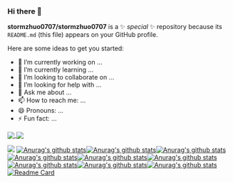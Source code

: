### Hi there 👋


**stormzhuo0707/stormzhuo0707** is a ✨ _special_ ✨ repository because its `README.md` (this file) appears on your GitHub profile.

Here are some ideas to get you started:

- 🔭 I’m currently working on ...
- 🌱 I’m currently learning ...
- 👯 I’m looking to collaborate on ...
- 🤔 I’m looking for help with ...
- 💬 Ask me about ...
- 📫 How to reach me: ...
- 😄 Pronouns: ...
- ⚡ Fun fact: ...



<a href="https://github.com/anuraghazra/github-readme-stats">
  <img align="center" src="https://github-readme-stats.vercel.app/api/pin/?username=anuraghazra&repo=github-readme-stats" />
</a>
<a href="https://github.com/anuraghazra/convoychat">
  <img align="center" src="https://github-readme-stats.vercel.app/api/pin/?username=anuraghazra&repo=convoychat" />
</a>


![](https://github-readme-stats.vercel.app/api?username=stormzhuo0707&theme=dark)
[![Anurag's github stats](https://github-readme-stats.vercel.app/api?username=stormzhuo0707&theme=radical)](https://github.com/anuraghazra/github-readme-stats)[![Anurag's github stats](https://github-readme-stats.vercel.app/api?username=stormzhuo0707&theme=merko)](https://github.com/anuraghazra/github-readme-stats)[![Anurag's github stats](https://github-readme-stats.vercel.app/api?username=stormzhuo0707&theme=gruvbox)](https://github.com/anuraghazra/github-readme-stats)[![Anurag's github stats](https://github-readme-stats.vercel.app/api?username=stormzhuo0707&theme=tokyonight)](https://github.com/anuraghazra/github-readme-stats)[![Anurag's github stats](https://github-readme-stats.vercel.app/api?username=stormzhuo0707&theme=onedark)](https://github.com/anuraghazra/github-readme-stats)[![Anurag's github stats](https://github-readme-stats.vercel.app/api?username=stormzhuo0707&theme=cobalt)](https://github.com/anuraghazra/github-readme-stats)[![Anurag's github stats](https://github-readme-stats.vercel.app/api?username=stormzhuo0707&theme=synthwave)](https://github.com/anuraghazra/github-readme-stats)[![Anurag's github stats](https://github-readme-stats.vercel.app/api?username=stormzhuo0707&theme=highcontrast)](https://github.com/anuraghazra/github-readme-stats)[![Anurag's github stats](https://github-readme-stats.vercel.app/api?username=stormzhuo0707&theme=dracula)](https://github.com/anuraghazra/github-readme-stats)[![Readme Card](https://github-readme-stats.vercel.app/api/pin/?username=stormzhuo0707&repo=springcloud-config)](https://github.com/stormzhuo0707/springcloud-config)


